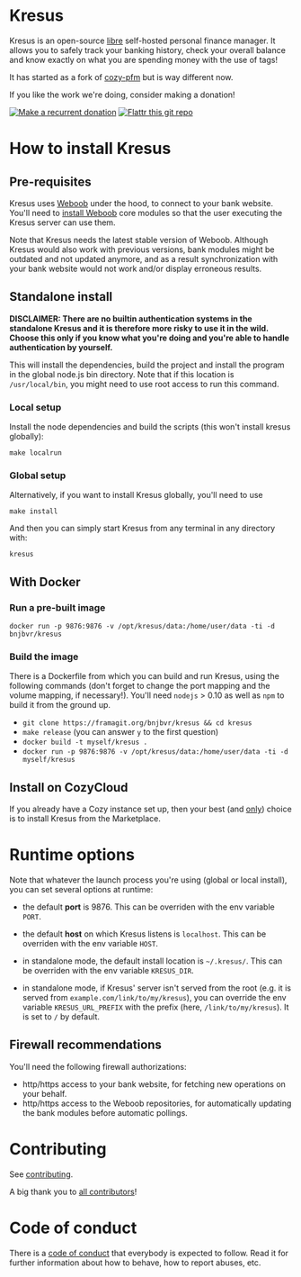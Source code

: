 # Kresus

Kresus is an open-source [libre](LICENSE) self-hosted personal finance manager.
It allows you to safely track your banking history, check your overall balance
and know exactly on what you are spending money with the use of tags!

It has started as a fork of [cozy-pfm](https://github.com/seeker89/cozy-pfm)
but is way different now.

If you like the work we're doing, consider making a donation!

[![Make a recurrent donation](https://liberapay.com/assets/widgets/donate.svg)](https://liberapay.com/bnjbvr/donate)
[![Flattr this git repo](http://api.flattr.com/button/flattr-badge-large.png)](https://flattr.com/submit/auto?user_id=bnj&url=https://github.com/bnjbvr/kresus&title=Kresus&language=&tags=github&category=software)

# How to install Kresus

## Pre-requisites

Kresus uses [Weboob](http://weboob.org/) under the hood, to connect to your
bank website. You'll need to [install Weboob](http://weboob.org/install) core
modules so that the user executing the Kresus server can use them.

Note that Kresus needs the latest stable version of Weboob. Although Kresus
would also work with previous versions, bank modules might be outdated and not
updated anymore, and as a result synchronization with your bank website would
not work and/or display erroneous results.

## Standalone install

**DISCLAIMER: There are no builtin authentication systems in the standalone
Kresus and it is therefore more risky to use it in the wild. Choose this only
if you know what you're doing and you're able to handle authentication by
yourself.**

This will install the dependencies, build the project and install the program
in the global node.js bin directory. Note that if this location is
`/usr/local/bin`, you might need to use root access to run this command.

### Local setup

Install the node dependencies and build the scripts (this won't install
kresus globally):

    make localrun

### Global setup

Alternatively, if you want to install Kresus globally, you'll need to use

    make install

And then you can simply start Kresus from any terminal in any directory with:

    kresus

## With Docker

### Run a pre-built image

```
docker run -p 9876:9876 -v /opt/kresus/data:/home/user/data -ti -d bnjbvr/kresus
```

### Build the image

There is a Dockerfile from which you can build and run Kresus, using the
following commands (don't forget to change the port mapping and the volume
mapping, if necessary!). You'll need `nodejs` > 0.10 as well as `npm` to build
it from the ground up.

- `git clone https://framagit.org/bnjbvr/kresus && cd kresus`
- `make release` (you can answer `y` to the first question)
- `docker build -t myself/kresus .`
- `docker run -p 9876:9876 -v /opt/kresus/data:/home/user/data -ti -d myself/kresus`

## Install on CozyCloud

If you already have a Cozy instance set up, then your best (and
[only](https://github.com/cozy/cozy-home/issues/789)) choice is to install
Kresus from the Marketplace.

# Runtime options

Note that whatever the launch process you're using (global or local install),
you can set several options at runtime:

- the default **port** is 9876. This can be overriden with the env variable
  `PORT`.

- the default **host** on which Kresus listens is `localhost`. This can be
  overriden with the env variable `HOST`.

- in standalone mode, the default install location is `~/.kresus/`. This can be
  overriden with the env variable `KRESUS_DIR`.

- in standalone mode, if Kresus' server isn't served from the root (e.g. it is
  served from `example.com/link/to/my/kresus`), you can override the env
  variable `KRESUS_URL_PREFIX` with the prefix (here, `/link/to/my/kresus`). It
  is set to `/` by default.

## Firewall recommendations

You'll need the following firewall authorizations:

- http/https access to your bank website, for fetching new operations on your
  behalf.
- http/https access to the Weboob repositories, for automatically updating the
  bank modules before automatic pollings.

# Contributing

See [contributing](CONTRIBUTING.md).

A big thank you to [all contributors](https://framagit.org/bnjbvr/kresus/graphs/master)!

# Code of conduct

There is a [code of conduct](CodeOfConduct.md) that everybody is expected to
follow. Read it for further information about how to behave, how to report
abuses, etc.
